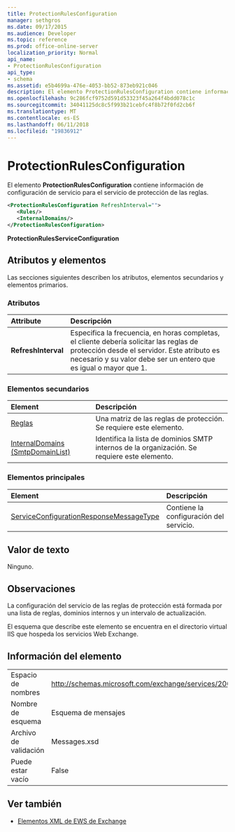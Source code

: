 ```yaml
---
title: ProtectionRulesConfiguration
manager: sethgros
ms.date: 09/17/2015
ms.audience: Developer
ms.topic: reference
ms.prod: office-online-server
localization_priority: Normal
api_name:
- ProtectionRulesConfiguration
api_type:
- schema
ms.assetid: e5b4699a-476e-4053-bb52-873eb921c046
description: El elemento ProtectionRulesConfiguration contiene información de configuración de servicio para el servicio de protección de las reglas.
ms.openlocfilehash: 9c286fcf9752d591d53323f45a264f4bdd078c1c
ms.sourcegitcommit: 34041125dc8c5f993b21cebfc4f8b72f0fd2cb6f
ms.translationtype: MT
ms.contentlocale: es-ES
ms.lasthandoff: 06/11/2018
ms.locfileid: "19836912"
---
```

# <a name="protectionrulesconfiguration"></a>ProtectionRulesConfiguration

El elemento **ProtectionRulesConfiguration** contiene información de configuración de servicio para el servicio de protección de las reglas. 
  
```XML
<ProtectionRulesConfiguration RefreshInterval="">
   <Rules/>
   <InternalDomains/>
</ProtectionRulesConfiguration>
```

 **ProtectionRulesServiceConfiguration**
## <a name="attributes-and-elements"></a>Atributos y elementos

Las secciones siguientes describen los atributos, elementos secundarios y elementos primarios.
  
### <a name="attributes"></a>Atributos

|**Attribute**|**Descripción**|
|:-----|:-----|
|**RefreshInterval** <br/> |Especifica la frecuencia, en horas completas, el cliente debería solicitar las reglas de protección desde el servidor. Este atributo es necesario y su valor debe ser un entero que es igual o mayor que 1.  <br/> |
   
### <a name="child-elements"></a>Elementos secundarios

|**Element**|**Descripción**|
|:-----|:-----|
|[Reglas](rules-ex15websvcsotherref.md) <br/> |Una matriz de las reglas de protección. Se requiere este elemento.  <br/> |
|[InternalDomains (SmtpDomainList)](internaldomains-smtpdomainlist.md) <br/> |Identifica la lista de dominios SMTP internos de la organización. Se requiere este elemento.  <br/> |
   
### <a name="parent-elements"></a>Elementos principales

|**Element**|**Descripción**|
|:-----|:-----|
|[ServiceConfigurationResponseMessageType](serviceconfigurationresponsemessagetype.md) <br/> |Contiene la configuración del servicio.  <br/> |
   
## <a name="text-value"></a>Valor de texto

Ninguno.
  
## <a name="remarks"></a>Observaciones

La configuración del servicio de las reglas de protección está formada por una lista de reglas, dominios internos y un intervalo de actualización.
  
El esquema que describe este elemento se encuentra en el directorio virtual IIS que hospeda los servicios Web Exchange.
  
## <a name="element-information"></a>Información del elemento

|||
|:-----|:-----|
|Espacio de nombres  <br/> |http://schemas.microsoft.com/exchange/services/2006/messages  <br/> |
|Nombre de esquema  <br/> |Esquema de mensajes  <br/> |
|Archivo de validación  <br/> |Messages.xsd  <br/> |
|Puede estar vacío  <br/> |False  <br/> |
   
## <a name="see-also"></a>Ver también



- [Elementos XML de EWS de Exchange](ews-xml-elements-in-exchange.md)

